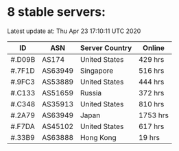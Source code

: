 # 8 stable servers:

Latest update at: Thu Apr 23 17:10:11 UTC 2020

| ID | ASN | Server Country | Online |
| -- | --- | -------------- | ------ |
| #.D09B | AS174 | United States | 429 hrs |
| #.7F1D | AS63949 | Singapore | 516 hrs |
| #.9FC3 | AS53889 | United States | 444 hrs |
| #.C133 | AS51659 | Russia | 372 hrs |
| #.C348 | AS35913 | United States | 810 hrs |
| #.2A79 | AS63949 | Japan | 1753 hrs |
| #.F7DA | AS45102 | United States | 617 hrs |
| #.33B9 | AS63888 | Hong Kong | 19 hrs |

